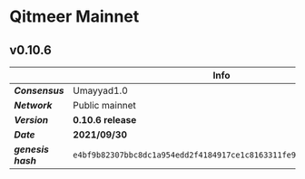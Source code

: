 
# Qitmeer Mainnet

## v0.10.6

|                      |     Info             |
| -------------------  |----------------------|
| ***Consensus***      | Umayyad1.0           |
| ***Network***        | Public mainnet       |
| ***Version***        | **0.10.6 release**   |
| ***Date***           | **2021/09/30**       |
| ***genesis hash***   | `e4bf9b82307bbc8dc1a954edd2f4184917ce1c8163311fe96ab7b238343c7f53`|
